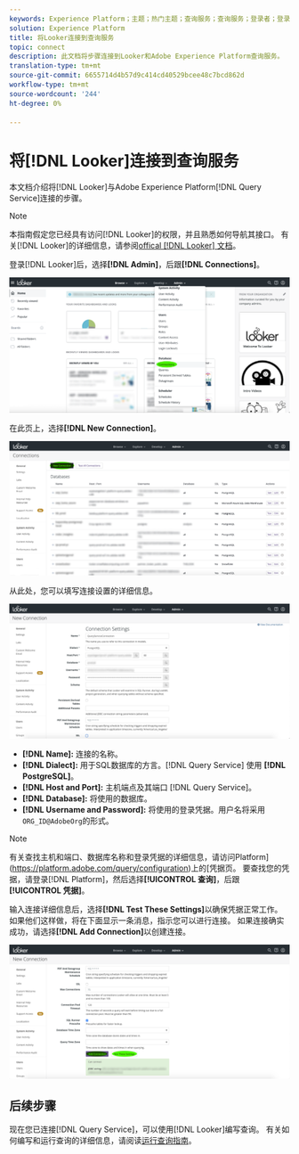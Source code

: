 ```yaml
---
keywords: Experience Platform；主题；热门主题；查询服务；查询服务；登录者；登录者；连接到查询服务；
solution: Experience Platform
title: 将Looker连接到查询服务
topic: connect
description: 此文档将步骤连接到Looker和Adobe Experience Platform查询服务。
translation-type: tm+mt
source-git-commit: 6655714d4b57d9c414cd40529bcee48c7bcd862d
workflow-type: tm+mt
source-wordcount: '244'
ht-degree: 0%

---
```



# 将[!DNL Looker]连接到查询服务

本文档介绍将[!DNL Looker]与Adobe Experience Platform[!DNL Query Service]连接的步骤。

>[!NOTE]
>
> 本指南假定您已经具有访问[!DNL Looker]的权限，并且熟悉如何导航其接口。 有关[!DNL Looker]的详细信息，请参阅[offical [!DNL Looker] 文档](https://docs.looker.com/)。

登录[!DNL Looker]后，选择&#x200B;**[!DNL Admin]**，后跟&#x200B;**[!DNL Connections]**。

![](../images/clients/looker/click-admin-connections.png)

在此页上，选择&#x200B;**[!DNL New Connection]**。

![](../images/clients/looker/click-new-connection.png)

从此处，您可以填写连接设置的详细信息。

![](../images/clients/looker/new-connection.png)

- **[!DNL Name]:** 连接的名称。
- **[!DNL Dialect]:** 用于SQL数据库的方言。[!DNL Query Service] 使用 **[!DNL PostgreSQL]**。
- **[!DNL Host and Port]:** 主机端点及其端口 [!DNL Query Service]。
- **[!DNL Database]:** 将使用的数据库。
- **[!DNL Username and Password]:** 将使用的登录凭据。用户名将采用`ORG_ID@AdobeOrg`的形式。

>[!NOTE]
>
>有关查找主机和端口、数据库名称和登录凭据的详细信息，请访问Platform](https://platform.adobe.com/query/configuration)上的[凭据页。 要查找您的凭据，请登录[!DNL Platform]，然后选择&#x200B;**[!UICONTROL 查询]**，后跟&#x200B;**[!UICONTROL 凭据]**。

输入连接详细信息后，选择&#x200B;**[!DNL Test These Settings]**&#x200B;以确保凭据正常工作。 如果他们这样做，将在下面显示一条消息，指示您可以进行连接。 如果连接确实成功，请选择&#x200B;**[!DNL Add Connection]**&#x200B;以创建连接。

![](../images/clients/looker/click-test-connection.png)

## 后续步骤

现在您已连接[!DNL Query Service]，可以使用[!DNL Looker]编写查询。 有关如何编写和运行查询的详细信息，请阅读[运行查询指南](../best-practices/writing-queries.md)。